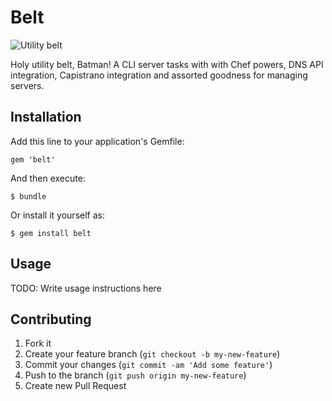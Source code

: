 # Belt

![Utility belt](http://upload.wikimedia.org/wikipedia/en/5/53/Utility-belt.jpg)

Holy utility belt, Batman! A CLI server tasks with with Chef powers, DNS API integration, Capistrano integration and assorted goodness for managing servers.

## Installation

Add this line to your application's Gemfile:

    gem 'belt'

And then execute:

    $ bundle

Or install it yourself as:

    $ gem install belt

## Usage

TODO: Write usage instructions here

## Contributing

1. Fork it
2. Create your feature branch (`git checkout -b my-new-feature`)
3. Commit your changes (`git commit -am 'Add some feature'`)
4. Push to the branch (`git push origin my-new-feature`)
5. Create new Pull Request
